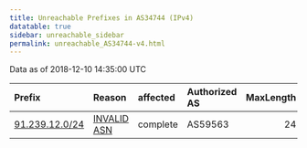 ```yaml
---
title: Unreachable Prefixes in AS34744 (IPv4)
datatable: true
sidebar: unreachable_sidebar
permalink: unreachable_AS34744-v4.html
---
```


Data as of 2018-12-10 14:35:00 UTC


<div class="datatable-begin"></div>

| Prefix                                                 | Reason                                                                                                | affected   | Authorized AS   |   MaxLength | Anchor                                         |   unreachable /24s |
|:-------------------------------------------------------|:------------------------------------------------------------------------------------------------------|:-----------|:----------------|------------:|:-----------------------------------------------|-------------------:|
| [91.239.12.0/24](https://stat.ripe.net/91.239.12.0/24) | [INVALID ASN](https://rpki-validator.ripe.net/announcement-preview?asn=AS34744&prefix=91.239.12.0/24) | complete   | AS59563         |          24 | [RIPE](unreachable_RIPE_NCC_RPKI_Root-v4.html) |                  1 |

<div class="datatable-end"></div>